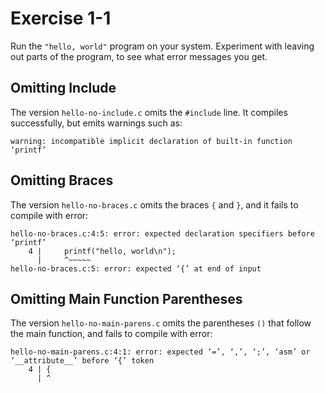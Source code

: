 # Exercise 1-1

Run the `"hello, world"` program on your system. Experiment with leaving out parts of the program, to see what error messages you get.

## Omitting Include

The version `hello-no-include.c` omits the `#include` line. It compiles successfully, but emits warnings such as:

```
warning: incompatible implicit declaration of built-in function ‘printf’
```

## Omitting Braces

The version `hello-no-braces.c` omits the braces `{` and `}`, and it fails to compile with error:

```
hello-no-braces.c:4:5: error: expected declaration specifiers before ‘printf’
    4 |     printf("hello, world\n");
      |     ^~~~~~
hello-no-braces.c:5: error: expected ‘{’ at end of input
```

## Omitting Main Function Parentheses

The version `hello-no-main-parens.c` omits the parentheses `()` that follow the main function, and fails to compile
with error:

```
hello-no-main-parens.c:4:1: error: expected ‘=’, ‘,’, ‘;’, ‘asm’ or ‘__attribute__’ before ‘{’ token
    4 | {
      | ^
```
